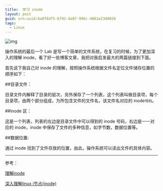 ```yaml
---
title:  学习 inode
layout: post
guid: urn:uuid:6a0f8df5-6f92-4a07-996c-4061e23d0026
tags:
  - Linux
---
```


![img](http://pic.yupoo.com/hanapp/DoQbujO1/custom.jpg)

操作系统的最后一个 Lab 是写一个简单的文件系统，在复习的时候，为了更加深入的理解 inode，看了好一些博客文章，我把对我启发最大的两篇链接到下面。

首先说下我自己对 inode 的理解，按照操作系统根据文件名定位文件储存位置的顺序如下：

##目录文件：

目录文件内解释了目录的层次，另外保存了一个列表，这个列表叫做目录项，每个目录项，由两个部分组成，为所包含文件的文件名，该文件名对应的 inode`号码`。
	
##inode 区：

这是一个列表，列表的左边是目录文件中可以得到的 inode 号码，右边是一一对应的 inode，inode 中保存了文件的多种信息，如字节数，数据位置等。
	
##数据位置:

通过 inode 找到了文件存放的位置，由此，操作系统可以读出文件的具体内容。
	
---
参考：

[理解inode](http://www.ruanyifeng.com/blog/2011/12/inode.html)

[深入理解linux i节点(inode)](http://blog.csdn.net/feiyinzilgd/article/details/5609157)
